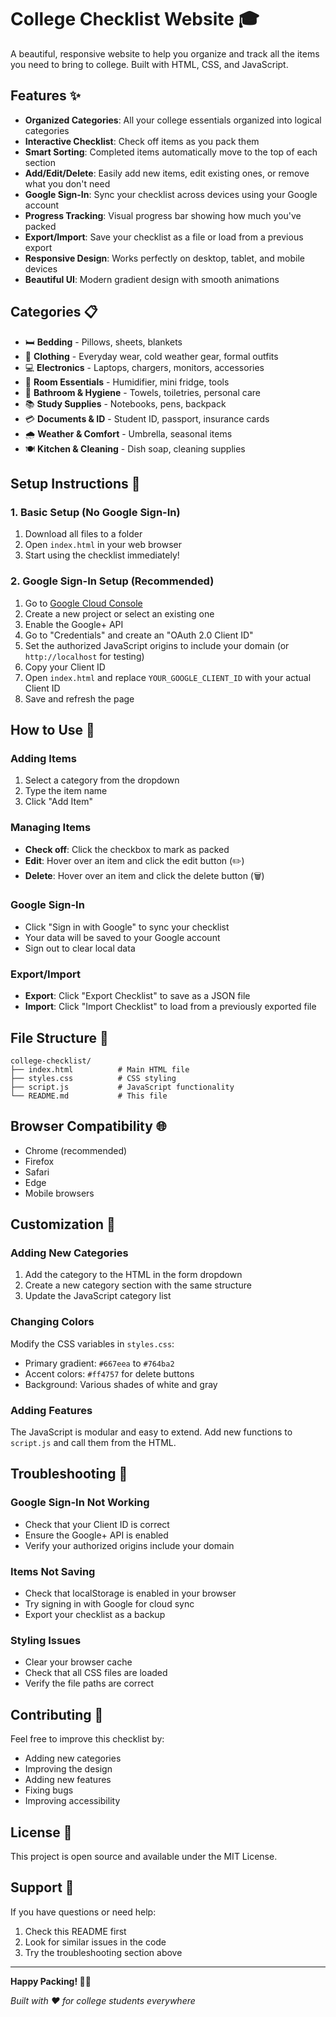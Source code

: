 # College Checklist Website 🎓

A beautiful, responsive website to help you organize and track all the items you need to bring to college. Built with HTML, CSS, and JavaScript.

## Features ✨

- **Organized Categories**: All your college essentials organized into logical categories
- **Interactive Checklist**: Check off items as you pack them
- **Smart Sorting**: Completed items automatically move to the top of each section
- **Add/Edit/Delete**: Easily add new items, edit existing ones, or remove what you don't need
- **Google Sign-In**: Sync your checklist across devices using your Google account
- **Progress Tracking**: Visual progress bar showing how much you've packed
- **Export/Import**: Save your checklist as a file or load from a previous export
- **Responsive Design**: Works perfectly on desktop, tablet, and mobile devices
- **Beautiful UI**: Modern gradient design with smooth animations

## Categories 📋

- 🛏️ **Bedding** - Pillows, sheets, blankets
- 👕 **Clothing** - Everyday wear, cold weather gear, formal outfits
- 💻 **Electronics** - Laptops, chargers, monitors, accessories
- 🧺 **Room Essentials** - Humidifier, mini fridge, tools
- 🧼 **Bathroom & Hygiene** - Towels, toiletries, personal care
- 📚 **Study Supplies** - Notebooks, pens, backpack
- 💳 **Documents & ID** - Student ID, passport, insurance cards
- 🌧️ **Weather & Comfort** - Umbrella, seasonal items
- 🍽️ **Kitchen & Cleaning** - Dish soap, cleaning supplies

## Setup Instructions 🚀

### 1. Basic Setup (No Google Sign-In)
1. Download all files to a folder
2. Open `index.html` in your web browser
3. Start using the checklist immediately!

### 2. Google Sign-In Setup (Recommended)
1. Go to [Google Cloud Console](https://console.cloud.google.com/)
2. Create a new project or select an existing one
3. Enable the Google+ API
4. Go to "Credentials" and create an "OAuth 2.0 Client ID"
5. Set the authorized JavaScript origins to include your domain (or `http://localhost` for testing)
6. Copy your Client ID
7. Open `index.html` and replace `YOUR_GOOGLE_CLIENT_ID` with your actual Client ID
8. Save and refresh the page

## How to Use 📖

### Adding Items
1. Select a category from the dropdown
2. Type the item name
3. Click "Add Item"

### Managing Items
- **Check off**: Click the checkbox to mark as packed
- **Edit**: Hover over an item and click the edit button (✏️)
- **Delete**: Hover over an item and click the delete button (🗑️)

### Google Sign-In
- Click "Sign in with Google" to sync your checklist
- Your data will be saved to your Google account
- Sign out to clear local data

### Export/Import
- **Export**: Click "Export Checklist" to save as a JSON file
- **Import**: Click "Import Checklist" to load from a previously exported file

## File Structure 📁

```
college-checklist/
├── index.html          # Main HTML file
├── styles.css          # CSS styling
├── script.js           # JavaScript functionality
└── README.md           # This file
```

## Browser Compatibility 🌐

- Chrome (recommended)
- Firefox
- Safari
- Edge
- Mobile browsers

## Customization 🎨

### Adding New Categories
1. Add the category to the HTML in the form dropdown
2. Create a new category section with the same structure
3. Update the JavaScript category list

### Changing Colors
Modify the CSS variables in `styles.css`:
- Primary gradient: `#667eea` to `#764ba2`
- Accent colors: `#ff4757` for delete buttons
- Background: Various shades of white and gray

### Adding Features
The JavaScript is modular and easy to extend. Add new functions to `script.js` and call them from the HTML.

## Troubleshooting 🔧

### Google Sign-In Not Working
- Check that your Client ID is correct
- Ensure the Google+ API is enabled
- Verify your authorized origins include your domain

### Items Not Saving
- Check that localStorage is enabled in your browser
- Try signing in with Google for cloud sync
- Export your checklist as a backup

### Styling Issues
- Clear your browser cache
- Check that all CSS files are loaded
- Verify the file paths are correct

## Contributing 🤝

Feel free to improve this checklist by:
- Adding new categories
- Improving the design
- Adding new features
- Fixing bugs
- Improving accessibility

## License 📄

This project is open source and available under the MIT License.

## Support 💬

If you have questions or need help:
1. Check this README first
2. Look for similar issues in the code
3. Try the troubleshooting section above

---

**Happy Packing! 🎒✨**

*Built with ❤️ for college students everywhere* 